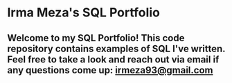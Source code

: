 # Irma Meza's SQL Portfolio

## Welcome to my SQL Portfolio! This code repository contains examples of SQL I've written. Feel free to take a look and reach out via email if any questions come up: irmeza93@gmail.com  
